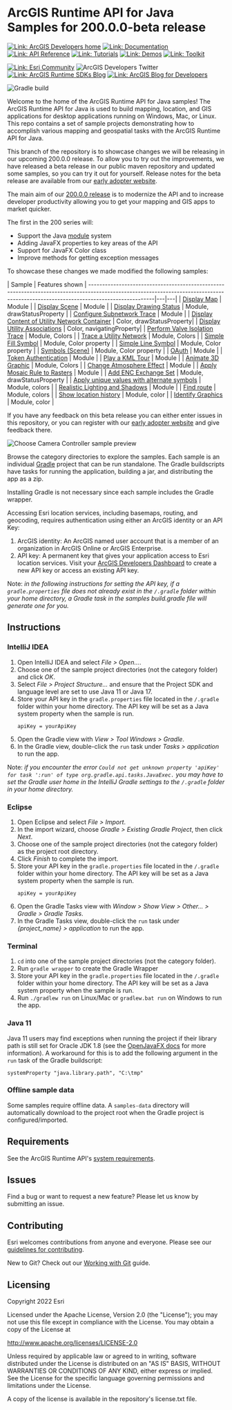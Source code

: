 # ArcGIS Runtime API for Java Samples for 200.0.0-beta release

[![Link: ArcGIS Developers home](https://img.shields.io/badge/ArcGIS%20Developers%20Home-633b9b?style=flat-square)](https://developers.arcgis.com)
[![Link: Documentation](https://img.shields.io/badge/Documentation-633b9b?style=flat-square)](https://developers.arcgis.com/java/)
[![Link: API Reference](https://img.shields.io/badge/API%20Reference-633b9b?style=flat-square)](https://developers.arcgis.com/java/api-reference/reference/index.html)
[![Link: Tutorials](https://img.shields.io/badge/Tutorials-633b9b?style=flat-square)](https://developers.arcgis.com/documentation/mapping-apis-and-services/tutorials/)
[![Link: Demos](https://img.shields.io/badge/Demos-633b9b?style=flat-square)](https://github.com/Esri/arcgis-runtime-java-demos)
[![Link: Toolkit](https://img.shields.io/badge/Toolkit-633b9b?style=flat-square)](https://github.com/Esri/arcgis-runtime-toolkit-java)

[![Link: Esri Community](https://img.shields.io/badge/Esri%20Community%20Questions-2d2670?style=flat-square)](https://community.esri.com/t5/arcgis-runtime-sdk-for-java-questions/bd-p/arcgis-runtime-sdk-for-java-questions)
![ArcGIS Developers Twitter](https://img.shields.io/twitter/url?label=ArcGIS%20Developers&logoColor=2d2670&url=https%3A%2F%2Ftwitter.com%2FArcGISDevs)
[![Link: ArcGIS Runtime SDKs Blog](https://img.shields.io/badge/ArcGIS%20Runtime%20SDKS%20Blog-2d2670?style=flat-square)](https://community.esri.com/t5/arcgis-runtime-sdk-for-java-questions/bd-p/arcgis-runtime-sdk-for-java-questions)
[![Link: ArcGIS Blog for Developers](https://img.shields.io/badge/ArcGIS%20Blog%20for%20Developers-2d2670?style=flat-square)](https://community.esri.com/t5/arcgis-runtime-sdk-for-java-questions/bd-p/arcgis-runtime-sdk-for-java-questions)

![Gradle build](https://github.com/Esri/arcgis-runtime-samples-java/workflows/Java%20CI%20with%20Gradle/badge.svg)

Welcome to the home of the ArcGIS Runtime API for Java samples! The ArcGIS Runtime API for Java is used to build mapping, location, and GIS applications for desktop applications running on Windows, Mac, or Linux. This repo contains a set of sample projects demonstrating how to accomplish various mapping and geospatial tasks with the ArcGIS Runtime API for Java.

This branch of the repository is to showcase changes we will be releasing in our upcoming 200.0.0 release.  To allow you to try out the improvements, we have released a beta release in our public maven repository and updated some samples, so you can try it out for yourself.  Release notes for the beta release are available from our [early adopter website](https://earlyadopter.esri.com/).

The main aim of our [200.0.0 release](https://www.esri.com/arcgis-blog/products/runtime-sdk/announcements/arcgis-runtime-in-2022-and-beyond/) is to modernize the API and to increase developer productivity allowing you to get your mapping and GIS apps to market quicker.

The first in the 200 series will:
 - Support the Java [module](https://openjdk.org/jeps/261) system
 - Adding JavaFX properties to key areas of the API
 - Support for JavaFX Color class
 - Improve methods for getting exception messages
 
 To showcase these changes we made modified the following samples:
 
 | Sample                                                                                                                                                                             | Features shown  |
------------------------------------------------------------------------------------------------------------------------------------------------------------------------------------|---|---|
 | [Display Map](https://github.com/Esri/arcgis-runtime-samples-java/tree/200.0.0-beta/map/display-map)                                                                               | Module |
 | [Display Scene](https://github.com/Esri/arcgis-runtime-samples-java/tree/200.0.0-beta/scene/display-scene)                                                                         | Module |
 | [Display Drawing Status](https://github.com/Esri/arcgis-runtime-samples-java/tree/200.0.0-beta/map_view/display-drawing-status)                                                    | Module, drawStatusProperty |
 | [Configure Subnetwork Trace](https://github.com/Esri/arcgis-runtime-samples-java/tree/200.0.0-beta/utility_network/configure-subnetwork-trace)                                     | Module |
 | [Display Content of Utility Network Container](https://github.com/Esri/arcgis-runtime-samples-java/tree/200.0.0-beta/utility_network/display-content-of-utility-network-container) | Color, drawStatusProperty| 
 | [Display Utility Associations](https://github.com/Esri/arcgis-runtime-samples-java/tree/200.0.0-beta/utility_network/display-utility-associations)                                 | Color, navigatingProperty|
 | [Perform Valve Isolation Trace](https://github.com/Esri/arcgis-runtime-samples-java/tree/200.0.0-beta/utility_network/perform-valve-isolation-trace)                               | Module, Colors |
 | [Trace a Utility Network](https://github.com/Esri/arcgis-runtime-samples-java/tree/200.0.0-beta/utility_network/trace-a-utility-network)                                           | Module, Colors |
 | [Simple Fill Symbol](https://github.com/Esri/arcgis-runtime-samples-java/tree/200.0.0-beta/symbology/simple-fill-symbol)                                                           | Module, Color property |
 | [Simple Line Symbol](https://github.com/Esri/arcgis-runtime-samples-java/tree/200.0.0-beta/symbology/simple-line-symbol)                                                           | Module, Color property |
 | [Symbols (Scene)](https://github.com/Esri/arcgis-runtime-samples-java/tree/200.0.0-beta/scene/symbols)                                                                             | Module, Color property |
 | [OAuth](https://github.com/Esri/arcgis-runtime-samples-java/tree/200.0.0-beta/portal/oauth)                                                                                        | Module |
 | [Token Authentication](https://github.com/Esri/arcgis-runtime-samples-java/tree/200.0.0-beta/portal/token-authentication)                                                          | Module |
 | [Play a KML Tour](https://github.com/Esri/arcgis-runtime-samples-java/tree/200.0.0-beta/kml/play-a-kml-tour)                                                                       | Module |
 | [Animate 3D Graphic](https://github.com/Esri/arcgis-runtime-samples-java/tree/200.0.0-beta/scene/animate-3d-graphic)                                                               | Module, Colors |
 | [Change Atmosphere Effect](https://github.com/Esri/arcgis-runtime-samples-java/tree/200.0.0-beta/scene/change-atmosphere-effect)                                                 | Module |
 | [Apply Mosaic Rule to Rasters](https://github.com/Esri/arcgis-runtime-samples-java/tree/200.0.0-beta/raster/apply-mosaic-rule-to-rasters)                                            | Module |
 | [Add ENC Exchange Set](https://github.com/Esri/arcgis-runtime-samples-java/tree/200.0.0-beta/hydrography/add-enc-exchange-set)                                                 | Module, drawStatusProperty |
 | [Apply unique values with alternate symbols](https://github.com/Esri/arcgis-runtime-samples-java/tree/200.0.0-beta/symbology/apply-unique-values-with-alternate-symbols)           | Module, colors |
 | [Realistic Lighting and Shadows](https://github.com/Esri/arcgis-runtime-samples-java/tree/200.0.0-beta/scene/realistic-lighting-and-shadows)                                       | Module |
 | [Find route](https://github.com/Esri/arcgis-runtime-samples-java/tree/200.0.0-beta/network_analysis/find-route)                                                                    | Module, colors |
 | [Show location history](https://github.com/Esri/arcgis-runtime-samples-java/tree/200.0.0-beta/map_view/show-location-history)                                                      | Module, color |
 | [Identify Graphics](https://github.com/Esri/arcgis-runtime-samples-java/tree/200.0.0-beta/display_information/identify-graphics)                                                   | Module, color |

If you have any feedback on this beta release you can either enter issues in this repository, or you can register with our [early adopter website](https://earlyadopter.esri.com/) and give feedback there.

![Choose Camera Controller sample preview](https://user-images.githubusercontent.com/36415565/185649571-7d6feb6f-f0c2-42cb-9139-9d4541dd1da8.png)

Browse the category directories to explore the samples. Each sample is an individual [Gradle](https://docs.gradle.org/current/userguide/userguide.html) project that can be run standalone. The Gradle buildscripts have tasks for running the application, building a jar, and distributing the app as a zip.

Installing Gradle is not necessary since each sample includes the Gradle wrapper.

Accessing Esri location services, including basemaps, routing, and geocoding, requires authentication using either an ArcGIS identity or an API Key:
 1. ArcGIS identity: An ArcGIS named user account that is a member of an organization in ArcGIS Online or ArcGIS Enterprise.
 2. API key: A permanent key that gives your application access to Esri location services. Visit your [ArcGIS Developers Dashboard](https://developers.arcgis.com/dashboard) to create a new API key or access an existing API key.
 
Note: *in the following instructions for setting the API key, if a `gradle.properties` file does not already exist in the `/.gradle` folder within your home directory, a Gradle task in the samples build.gradle file will generate one for you.*

## Instructions

### IntelliJ IDEA

1. Open IntelliJ IDEA and select _File > Open..._.
2. Choose one of the sample project directories (not the category folder) and click _OK_.
3. Select _File > Project Structure..._ and ensure that the Project SDK and language level are set to use Java 11 or Java 17.
4. Store your API key in the `gradle.properties` file located in the `/.gradle` folder within your home directory. The API key will be set as a Java system property when the sample is run.
   ```
   apiKey = yourApiKey
   ```
5. Open the Gradle view with _View > Tool Windows > Gradle_.
6. In the Gradle view, double-click the `run` task under _Tasks > application_ to run the app.

Note: *if you encounter the error `Could not get unknown property 'apiKey' for task ':run' of type org.gradle.api.tasks.JavaExec.` you may have to set the Gradle user home in the IntelliJ Gradle settings to the `/.gradle` folder in your home directory.*

### Eclipse

1. Open Eclipse and select _File > Import_.
2. In the import wizard, choose _Gradle > Existing Gradle Project_, then click _Next_.
3. Choose one of the sample project directories (not the category folder) as the project root directory.
4. Click _Finish_ to complete the import.
5. Store your API key in the `gradle.properties` file located in the `/.gradle` folder within your home directory. The API key will be set as a Java system property when the sample is run.
   ```
   apiKey = yourApiKey
   ```
6. Open the Gradle Tasks view with _Window > Show View > Other... > Gradle > Gradle Tasks_.
7. In the Gradle Tasks view, double-click the `run` task under _{project_name} > application_ to run the app.

### Terminal

1. `cd` into one of the sample project directories (not the category folder).
2. Run `gradle wrapper` to create the Gradle Wrapper
3. Store your API key in the `gradle.properties` file located in the `/.gradle` folder within your home directory. The API key will be set as a Java system property when the sample is run.
4. Run `./gradlew run` on Linux/Mac or `gradlew.bat run` on Windows to run the app.

### Java 11
Java 11 users may find exceptions when running the project if their library path is still set for Oracle JDK 1.8 (see the [OpenJavaFX docs](https://openjfx.io/openjfx-docs/) for more information). A workaround for this is to add the following argument in the `run` task of the Gradle buildscript:
```
systemProperty "java.library.path", "C:\tmp"
```

### Offline sample data
Some samples require offline data. A `samples-data` directory will automatically download to the project root when the Gradle project is configured/imported.

## Requirements

See the ArcGIS Runtime API's [system requirements](https://developers.arcgis.com/java/reference/system-requirements/).

## Issues

Find a bug or want to request a new feature?  Please let us know by submitting an issue.

## Contributing

Esri welcomes contributions from anyone and everyone. Please see our [guidelines for contributing](https://github.com/esri/contributing).

New to Git? Check out our [Working with Git](https://github.com/Esri/arcgis-runtime-samples-java/blob/master/WorkingWithGit.md) guide.

## Licensing

Copyright 2022 Esri

Licensed under the Apache License, Version 2.0 (the "License"); you may not
use this file except in compliance with the License. You may obtain a copy
of the License at

http://www.apache.org/licenses/LICENSE-2.0

Unless required by applicable law or agreed to in writing, software
distributed under the License is distributed on an "AS IS" BASIS, WITHOUT
WARRANTIES OR CONDITIONS OF ANY KIND, either express or implied. See the
License for the specific language governing permissions and limitations
under the License.

A copy of the license is available in the repository's license.txt file.
